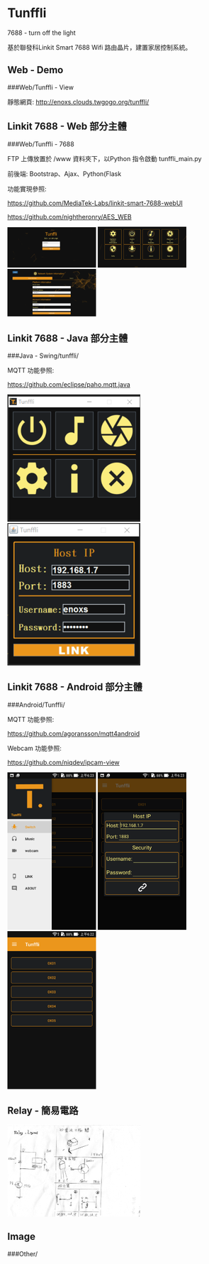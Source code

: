 # Tunffli
7688 - turn off the light

基於聯發科Linkit Smart 7688 Wifi 路由晶片，建置家居控制系統。

## Web - Demo
###Web/Tunffli - View

靜態網頁: http://enoxs.clouds.twgogo.org/tunffli/

## Linkit 7688 - Web 部分主體

###Web/Tunffli - 7688

FTP 上傳放置於  /www  資料夾下，以Python 指令啟動 tunffli_main.py

前後端: Bootstrap、Ajax、Python(Flask 

功能實現參照:

https://github.com/MediaTek-Labs/linkit-smart-7688-webUI

https://github.com/nightheronry/AES_WEB

<img alt='Tunffli - signin' src='https://github.com/RHZEnoxs/Tunffli/blob/master/Other/Web/tunffli_signin.png' width="200"/></a>
<img alt='Tunffli - index' src='https://github.com/RHZEnoxs/Tunffli/blob/master/Other/Web/tunffli_index.png' width="200"/></a>
<img alt='Tunffli - system' src='https://github.com/RHZEnoxs/Tunffli/blob/master/Other/Web/System.png' width="200"/></a>

## Linkit 7688 - Java 部分主體

###Java - Swing/tunffli/

MQTT 功能參照:

https://github.com/eclipse/paho.mqtt.java

<img alt='Java - index ' src='https://github.com/RHZEnoxs/Tunffli/blob/master/Other/Java/tunffli_java_index.png' width="300"/></a>
<img alt='Java - link' src='https://github.com/RHZEnoxs/Tunffli/blob/master/Other/Java/tunffli_java_link.png' width="300"/></a>

## Linkit 7688 - Android 部分主體

###Android/Tunffli/

MQTT 功能參照:

https://github.com/agoransson/mqtt4android

Webcam 功能參照:

https://github.com/niqdev/ipcam-view

<img alt='Android - Nav ' src='https://github.com/RHZEnoxs/Tunffli/blob/master/Other/Android/Android_Nav.png' width="200"/></a>
<img alt='Android - Link ' src='https://github.com/RHZEnoxs/Tunffli/blob/master/Other/Android/Android_Link.png' width="200"/></a>
<img alt='Android - Relay ' src='https://github.com/RHZEnoxs/Tunffli/blob/master/Other/Android/Android_relay.png' width="200"/></a>


## Relay - 簡易電路

<img alt='Relay_layout' src='https://github.com/RHZEnoxs/Tunffli/blob/master/Other/Relay_layout.jpg' width="300"/></a>

## Image

###Other/
